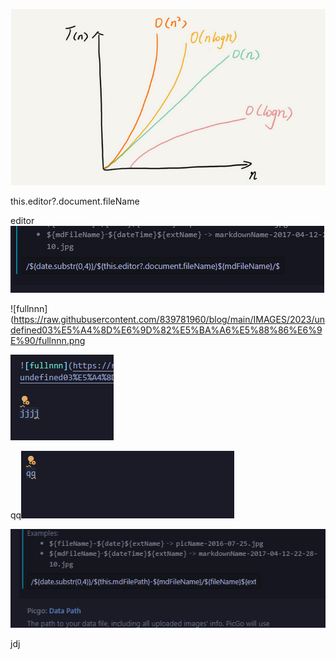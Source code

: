 


![常见时间复杂度表](https://raw.githubusercontent.com/839781960/blog/main/IMAGES/2023/03%E5%A4%8D%E6%9D%82%E5%BA%A6%E5%88%86%E6%9E%90/%E5%B8%B8%E8%A7%81%E6%97%B6%E9%97%B4%E5%A4%8D%E6%9D%82%E5%BA%A6%E8%A1%A8.png)

this.editor?.document.fileName

editor![20230214005521](https://raw.githubusercontent.com/839781960/blog/main/IMAGES/2023/undefined03%E5%A4%8D%E6%9D%82%E5%BA%A6%E5%88%86%E6%9E%90/20230214005521.png)

![fullnnn](https://raw.githubusercontent.com/839781960/blog/main/IMAGES/2023/undefined03%E5%A4%8D%E6%9D%82%E5%BA%A6%E5%88%86%E6%9E%90/fullnnn.png


![jjjj](https://raw.githubusercontent.com/839781960/blog/main/IMAGES/2023/undefined-03%E5%A4%8D%E6%9D%82%E5%BA%A6%E5%88%86%E6%9E%90/jjjj.png)


qq![20230214012358](https://raw.githubusercontent.com/839781960/blog/main/IMAGES/2023/undefined.toString()-03%E5%A4%8D%E6%9D%82%E5%BA%A6%E5%88%86%E6%9E%90/20230214012358.png)


![fillpath](https://raw.githubusercontent.com/839781960/blog/main/IMAGES/2023/undefined-03%E5%A4%8D%E6%9D%82%E5%BA%A6%E5%88%86%E6%9E%90/fillpath.png)

jdj